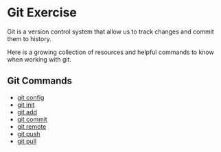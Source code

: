 # Git Exercise

Git is a version control system that allow us to track changes and commit them to history.

Here is a growing collection of resources and helpful commands to know when working with git.  

## Git Commands
- [git config](./Commands/Config.md)
- [git init](./Commands/Init.md)
- [git add](./Commands/Add.md)
- [git commit](./Commands/Commit.md)
- [git remote](./Commands/Remote.md)
- [git push](./Commands/Push.md)
- [git pull](./Commands/Pull.md)


